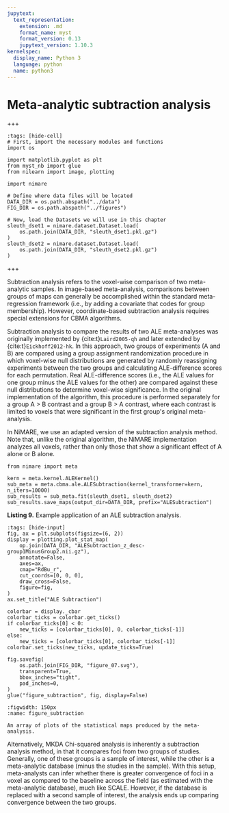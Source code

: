 ```yaml
---
jupytext:
  text_representation:
    extension: .md
    format_name: myst
    format_version: 0.13
    jupytext_version: 1.10.3
kernelspec:
  display_name: Python 3
  language: python
  name: python3
---
```


# Meta-analytic subtraction analysis

+++

```{code-cell} ipython3
:tags: [hide-cell]
# First, import the necessary modules and functions
import os

import matplotlib.pyplot as plt
from myst_nb import glue
from nilearn import image, plotting

import nimare

# Define where data files will be located
DATA_DIR = os.path.abspath("../data")
FIG_DIR = os.path.abspath("../figures")

# Now, load the Datasets we will use in this chapter
sleuth_dset1 = nimare.dataset.Dataset.load(
    os.path.join(DATA_DIR, "sleuth_dset1.pkl.gz")
)
sleuth_dset2 = nimare.dataset.Dataset.load(
    os.path.join(DATA_DIR, "sleuth_dset2.pkl.gz")
)
```

+++

Subtraction analysis refers to the voxel-wise comparison of two meta-analytic samples.
In image-based meta-analysis, comparisons between groups of maps can generally be accomplished within the standard meta-regression framework (i.e., by adding a covariate that codes for group membership).
However, coordinate-based subtraction analysis requires special extensions for CBMA algorithms.

Subtraction analysis to compare the results of two ALE meta-analyses was originally implemented by {cite:t}`Laird2005-qh` and later extended by {cite:t}`Eickhoff2012-hk`.
In this approach, two groups of experiments (A and B) are compared using a group assignment randomization procedure in which voxel-wise null distributions are generated by randomly reassigning experiments between the two groups and calculating ALE-difference scores for each permutation.
Real ALE-difference scores (i.e., the ALE values for one group minus the ALE values for the other) are compared against these null distributions to determine voxel-wise significance.
In the original implementation of the algorithm, this procedure is performed separately for a group A > B contrast and a group B > A contrast, where each contrast is limited to voxels that were significant in the first group's original meta-analysis.

In NiMARE, we use an adapted version of the subtraction analysis method.
Note that, unlike the original algorithm, the NiMARE implementation analyzes all voxels, rather than only those that show a significant effect of A alone or B alone.

```{code-cell} ipython3
from nimare import meta

kern = meta.kernel.ALEKernel()
sub_meta = meta.cbma.ale.ALESubtraction(kernel_transformer=kern, n_iters=10000)
sub_results = sub_meta.fit(sleuth_dset1, sleuth_dset2)
sub_results.save_maps(output_dir=DATA_DIR, prefix="ALESubtraction")
```

**Listing 9.** Example application of an ALE subtraction analysis.

```{code-cell} ipython3
:tags: [hide-input]
fig, ax = plt.subplots(figsize=(6, 2))
display = plotting.plot_stat_map(
    op.join(DATA_DIR, "ALESubtraction_z_desc-group1MinusGroup2.nii.gz"),
    annotate=False,
    axes=ax,
    cmap="RdBu_r",
    cut_coords=[0, 0, 0],
    draw_cross=False,
    figure=fig,
)
ax.set_title("ALE Subtraction")

colorbar = display._cbar
colorbar_ticks = colorbar.get_ticks()
if colorbar_ticks[0] < 0:
    new_ticks = [colorbar_ticks[0], 0, colorbar_ticks[-1]]
else:
    new_ticks = [colorbar_ticks[0], colorbar_ticks[-1]]
colorbar.set_ticks(new_ticks, update_ticks=True)

fig.savefig(
    os.path.join(FIG_DIR, "figure_07.svg"),
    transparent=True,
    bbox_inches="tight",
    pad_inches=0,
)
glue("figure_subtraction", fig, display=False)
```

```{glue:figure} figure_subtraction
:figwidth: 150px
:name: figure_subtraction

An array of plots of the statistical maps produced by the meta-analysis.
```

Alternatively, MKDA Chi-squared analysis is inherently a subtraction analysis method, in that it compares foci from two groups of studies.
Generally, one of these groups is a sample of interest, while the other is a meta-analytic database (minus the studies in the sample).
With this setup, meta-analysts can infer whether there is greater convergence of foci in a voxel as compared to the baseline across the field (as estimated with the meta-analytic database), much like SCALE.
However, if the database is replaced with a second sample of interest, the analysis ends up comparing convergence between the two groups.
